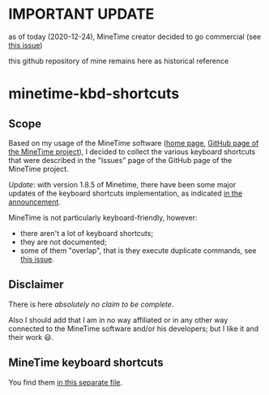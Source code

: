# IMPORTANT UPDATE
as of today (2020-12-24), MineTime creator decided to go commercial (see [this issue](https://github.com/marcoancona/MineTime/issues/254#issue-760438812))

this github repository of mine remains here as historical reference

# minetime-kbd-shortcuts

## Scope

Based on my usage of the MineTime software ([home page](https://minetime.ai), [GitHub page of the MineTime project](https://github.com/marcoancona/MineTime)), I decided to collect the various keyboard shortcuts that were described in the "Issues" page of the GitHub page of the MineTime project.

*Update*: with version 1.8.5 of Minetime, there have been some major updates of the keyboard shortcuts implementation, as indicated [in the announcement](https://github.com/marcoancona/MineTime/releases/tag/v1.8.5).

MineTime is not particularly keyboard-friendly, however:
- there aren't a lot of keyboard shortcuts;
- they are not documented;
- some of them "overlap", that is they execute duplicate commands, see [this issue](https://github.com/marcoancona/MineTime/issues/255#issue-772463280).

## Disclaimer

There is here *absolutely no claim to be complete*.

Also I should add that I am in no way affiliated or in any other way connected to the MineTime software and/or his developers; but I like it and their work :smiley:.

## MineTime keyboard shortcuts

You find them [in this separate file](minetime-kbd-shortcuts.md).
